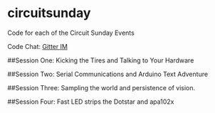 # circuitsunday
Code for each of the Circuit Sunday Events

Code Chat: [Gitter IM](https://gitter.im/fubarlabs/codechat?utm_source=share-link&utm_medium=link&utm_campaign=share-link)


##Session One: Kicking the Tires and Talking to Your Hardware

##Session Two: Serial Communications and Arduino Text Adventure

##Session Three: Sampling the world and persistence of vision.

##Session Four: Fast LED strips the Dotstar and apa102x 
